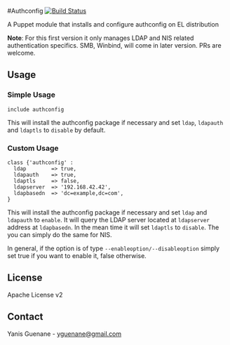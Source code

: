 #Authconfig [![Build Status](https://travis-ci.org/Spredzy/puppet-authconfig.png)](https://travis-ci.org/Spredzy/puppet-authconfig)

A Puppet module that installs and configure authconfig on EL distribution

**Note**: For this first version it only manages LDAP and NIS related authentication specifics.
          SMB, Winbind, will come in later version. PRs are welcome.

## Usage

### Simple Usage

    include authconfig

This will install the authconfig package if necessary and set `ldap`, `ldapauth` and `ldaptls` to `disable` by default.

### Custom Usage

    class {'authconfig' :
      ldap        => true,
      ldapauth    => true,
      ldaptls     => false,
      ldapserver  => '192.168.42.42',
      ldapbasedn  => 'dc=example,dc=com',
    }

This will install the authconfig package if necessary and set `ldap` and `ldapauth` to `enable`. It will query the LDAP server located at `ldapserver` address at `ldapbasedn`.
In the mean time it will set `ldaptls` to `disable`. The you can simply do the same for NIS.

In general, if the option is of type `--enableoption/--disableoption` simply set true if you want to enable it, false otherwise.

## License

Apache License v2


## Contact

Yanis Guenane - yguenane@gmail.com
